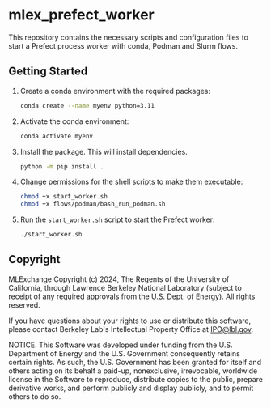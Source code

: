 # mlex_prefect_worker

This repository contains the necessary scripts and configuration files to start a Prefect process worker with conda, Podman and Slurm flows.

## Getting Started

1. Create a conda environment with the required packages:

    ```bash
    conda create --name myenv python=3.11
    ```

2. Activate the conda environment:

    ```bash
    conda activate myenv
    ```

3. Install the package. This will install dependencies.

    ```bash
    python -m pip install .
    ```

4. Change permissions for the shell scripts to make them executable:

    ```bash
    chmod +x start_worker.sh
    chmod +x flows/podman/bash_run_podman.sh
    ```

5. Run the `start_worker.sh` script to start the Prefect worker:

    ```bash
    ./start_worker.sh
    ```

## Copyright
MLExchange Copyright (c) 2024, The Regents of the University of California,
through Lawrence Berkeley National Laboratory (subject to receipt of
any required approvals from the U.S. Dept. of Energy). All rights reserved.

If you have questions about your rights to use or distribute this software,
please contact Berkeley Lab's Intellectual Property Office at
IPO@lbl.gov.

NOTICE.  This Software was developed under funding from the U.S. Department
of Energy and the U.S. Government consequently retains certain rights.  As
such, the U.S. Government has been granted for itself and others acting on
its behalf a paid-up, nonexclusive, irrevocable, worldwide license in the
Software to reproduce, distribute copies to the public, prepare derivative 
works, and perform publicly and display publicly, and to permit others to do so.
